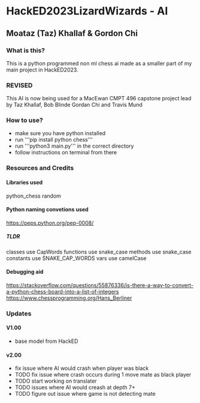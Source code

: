 # HackED2023LizardWizards - AI
## Moataz (Taz) Khallaf & Gordon Chi
### What is this?
This is a python programmed non ml chess ai made as a smaller part of my main project in HackED2023.

### REVISED
This AI is now being used for a MacEwan CMPT 496 capstone project lead by Taz Khallaf, Bob Blinde
Gordan Chi and Travis Mund

### How to use?
- make sure you have python installed
- run '''pip install python chess'''
- run '''python3 main.py''' in the correct directory
- follow instructions on terminal from there

### Resources and Credits
#### Libraries used
python_chess
random

#### Python naming convetions used
https://peps.python.org/pep-0008/

##### TLDR
classes use CapWords
functions use snake_case
methods use snake_case
constants use SNAKE_CAP_WORDS
vars use camelCase

#### Debugging aid
https://stackoverflow.com/questions/55876336/is-there-a-way-to-convert-a-python-chess-board-into-a-list-of-integers
https://www.chessprogramming.org/Hans_Berliner

### Updates
#### V1.00
- base model from HackED

#### v2.00
- fix issue where AI would crash when player was black
- TODO fix issue where crash occurs during 1 move mate as black player
- TODO start working on translater
- TODO issues where AI would creash at depth 7+
- TODO figure out issue where game is not detecting mate